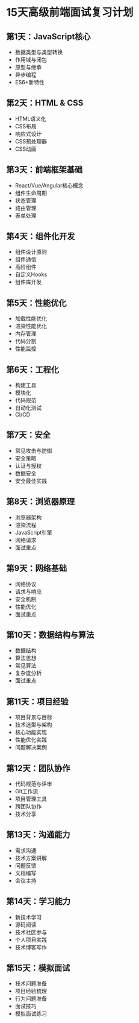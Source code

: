 # 15天高级前端面试复习计划

## 第1天：JavaScript核心
- 数据类型与类型转换
- 作用域与闭包
- 原型与继承
- 异步编程
- ES6+新特性

## 第2天：HTML & CSS
- HTML语义化
- CSS布局
- 响应式设计
- CSS预处理器
- CSS动画

## 第3天：前端框架基础
- React/Vue/Angular核心概念
- 组件生命周期
- 状态管理
- 路由管理
- 表单处理

## 第4天：组件化开发
- 组件设计原则
- 组件通信
- 高阶组件
- 自定义Hooks
- 组件库开发

## 第5天：性能优化
- 加载性能优化
- 渲染性能优化
- 内存管理
- 代码分割
- 性能监控

## 第6天：工程化
- 构建工具
- 模块化
- 代码规范
- 自动化测试
- CI/CD

## 第7天：安全
- 常见攻击与防御
- 安全策略
- 认证与授权
- 数据安全
- 安全最佳实践

## 第8天：浏览器原理
- 浏览器架构
- 渲染流程
- JavaScript引擎
- 网络请求
- 面试重点

## 第9天：网络基础
- 网络协议
- 请求与响应
- 安全机制
- 性能优化
- 面试重点

## 第10天：数据结构与算法
- 数据结构
- 算法思想
- 常见算法
- 复杂度分析
- 面试重点

## 第11天：项目经验
- 项目背景与目标
- 技术选型与架构
- 核心功能实现
- 性能优化实践
- 问题解决案例

## 第12天：团队协作
- 代码规范与评审
- Git工作流
- 项目管理工具
- 跨团队协作
- 技术分享

## 第13天：沟通能力
- 需求沟通
- 技术方案讲解
- 问题反馈
- 文档编写
- 会议主持

## 第14天：学习能力
- 新技术学习
- 源码阅读
- 技术社区参与
- 个人项目实践
- 技术博客写作

## 第15天：模拟面试
- 技术问题准备
- 项目经验梳理
- 行为问题准备
- 面试技巧
- 模拟面试练习
